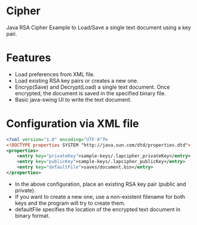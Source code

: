# Cipher
Java RSA Cipher Example to Load/Save a single text document using a key pair.

# Features
* Load preferences from XML file.
* Load existing RSA key pairs or creates a new one.
* Encryp(Save) and Decrypt(Load) a single text document. Once encrypted, the document is saved in the specified binary file.
* Basic java-swing UI to write the text document.

# Configuration via XML file
```xml
<?xml version="1.0" encoding="UTF-8"?>	
<!DOCTYPE properties SYSTEM "http://java.sun.com/dtd/properties.dtd">
<properties>
	<entry key="privateKey">sample-keys/.lapcipher_privateKey</entry>
	<entry key="publicKey">sample-keys/.lapcipher_publicKey</entry>
	<entry key="defaultFile">saves/document.bin</entry>
</properties>
```
* In the above configuration, place an existing RSA key pair (public and private).
* If you want to create a new one, use a non-existent filename for both keys and the program will try to create them.
* defaultFile specifies the location of the encrypted text document in binary format.
